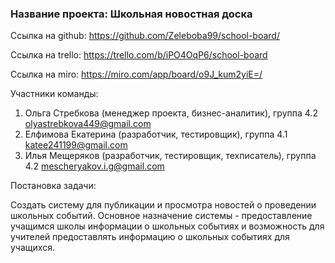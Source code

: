 <h3>Название проекта: Школьная новостная доска</h3>

Ссылка на github: https://github.com/Zeleboba99/school-board/ 

Cсылка на trello: https://trello.com/b/iPO4OqP6/school-board

Ссылка на miro: https://miro.com/app/board/o9J_kum2yiE=/ 

Участники команды:
1. Ольга Стребкова (менеджер проекта, бизнес-аналитик), группа 4.2 olyastrebkova449@gmail.com
2. Елфимова Екатерина (разработчик, тестировщик), группа 4.1 katee241199@gmail.com
3. Илья Мещеряков (разработчик, тестировщик, техписатель), группа 4.2 mescheryakov.i.g@gmail.com

Постановка задачи: 

Создать систему для публикации и просмотра новостей о проведении школьных событий. Основное назначение системы - предоставление учащимся школы информации о школьных событиях и возможность для учителей предоставлять информацию о школьных событиях для учащихся.
